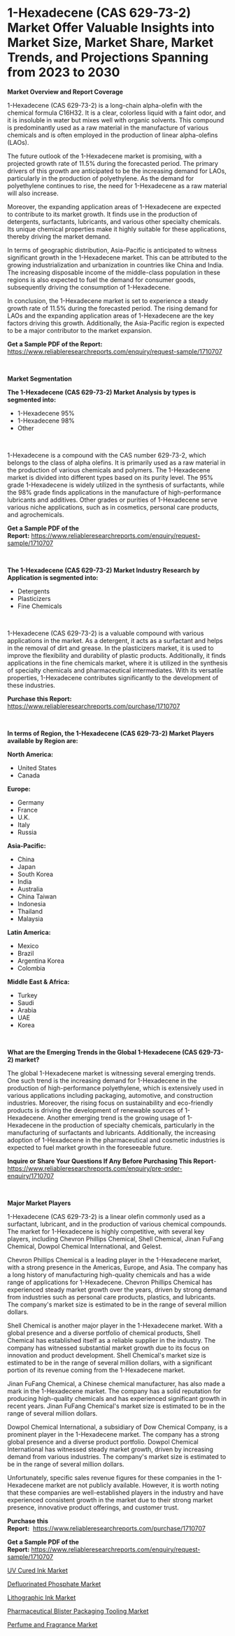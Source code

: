 <p><h1>1-Hexadecene (CAS 629-73-2) Market Offer Valuable Insights into Market Size, Market Share, Market Trends, and Projections Spanning from 2023 to 2030</h1></p><p><strong>Market Overview and Report Coverage</strong></p>
<p><p>1-Hexadecene (CAS 629-73-2) is a long-chain alpha-olefin with the chemical formula C16H32. It is a clear, colorless liquid with a faint odor, and it is insoluble in water but mixes well with organic solvents. This compound is predominantly used as a raw material in the manufacture of various chemicals and is often employed in the production of linear alpha-olefins (LAOs).</p><p>The future outlook of the 1-Hexadecene market is promising, with a projected growth rate of 11.5% during the forecasted period. The primary drivers of this growth are anticipated to be the increasing demand for LAOs, particularly in the production of polyethylene. As the demand for polyethylene continues to rise, the need for 1-Hexadecene as a raw material will also increase.</p><p>Moreover, the expanding application areas of 1-Hexadecene are expected to contribute to its market growth. It finds use in the production of detergents, surfactants, lubricants, and various other specialty chemicals. Its unique chemical properties make it highly suitable for these applications, thereby driving the market demand.</p><p>In terms of geographic distribution, Asia-Pacific is anticipated to witness significant growth in the 1-Hexadecene market. This can be attributed to the growing industrialization and urbanization in countries like China and India. The increasing disposable income of the middle-class population in these regions is also expected to fuel the demand for consumer goods, subsequently driving the consumption of 1-Hexadecene.</p><p>In conclusion, the 1-Hexadecene market is set to experience a steady growth rate of 11.5% during the forecasted period. The rising demand for LAOs and the expanding application areas of 1-Hexadecene are the key factors driving this growth. Additionally, the Asia-Pacific region is expected to be a major contributor to the market expansion.</p></p>
<p><strong>Get a Sample PDF of the Report:</strong> <a href="https://www.reliableresearchreports.com/enquiry/request-sample/1710707">https://www.reliableresearchreports.com/enquiry/request-sample/1710707</a></p>
<p>&nbsp;</p>
<p><strong>Market Segmentation</strong></p>
<p><strong>The 1-Hexadecene (CAS 629-73-2) Market Analysis by types is segmented into:</strong></p>
<p><ul><li>1-Hexadecene 95%</li><li>1-Hexadecene 98%</li><li>Other</li></ul></p>
<p>&nbsp;</p>
<p><p>1-Hexadecene is a compound with the CAS number 629-73-2, which belongs to the class of alpha olefins. It is primarily used as a raw material in the production of various chemicals and polymers. The 1-Hexadecene market is divided into different types based on its purity level. The 95% grade 1-Hexadecene is widely utilized in the synthesis of surfactants, while the 98% grade finds applications in the manufacture of high-performance lubricants and additives. Other grades or purities of 1-Hexadecene serve various niche applications, such as in cosmetics, personal care products, and agrochemicals.</p></p>
<p><strong>Get a Sample PDF of the Report:</strong>&nbsp;<a href="https://www.reliableresearchreports.com/enquiry/request-sample/1710707">https://www.reliableresearchreports.com/enquiry/request-sample/1710707</a></p>
<p>&nbsp;</p>
<p><strong>The 1-Hexadecene (CAS 629-73-2) Market Industry Research by Application is segmented into:</strong></p>
<p><ul><li>Detergents</li><li>Plasticizers</li><li>Fine Chemicals</li></ul></p>
<p>&nbsp;</p>
<p><p>1-Hexadecene (CAS 629-73-2) is a valuable compound with various applications in the market. As a detergent, it acts as a surfactant and helps in the removal of dirt and grease. In the plasticizers market, it is used to improve the flexibility and durability of plastic products. Additionally, it finds applications in the fine chemicals market, where it is utilized in the synthesis of specialty chemicals and pharmaceutical intermediates. With its versatile properties, 1-Hexadecene contributes significantly to the development of these industries.</p></p>
<p><strong>Purchase this Report:</strong>&nbsp; <a href="https://www.reliableresearchreports.com/purchase/1710707">https://www.reliableresearchreports.com/purchase/1710707</a></p>
<p>&nbsp;</p>
<p><strong>In terms of Region, the 1-Hexadecene (CAS 629-73-2) Market Players available by Region are:</strong></p>
<p>
    <p> <strong> North America: </strong>
        <ul>
            <li>United States</li>
            <li>Canada</li>
        </ul>
        </p> 
    <p> <strong> Europe: </strong>
        <ul>
            <li>Germany</li>
            <li>France</li>
            <li>U.K.</li>
            <li>Italy</li>
            <li>Russia</li>
        </ul>
        </p> 
    <p> <strong> Asia-Pacific: </strong>
        <ul>
            <li>China</li>
            <li>Japan</li>
            <li>South Korea</li>
            <li>India</li>
            <li>Australia</li>
            <li>China Taiwan</li>
            <li>Indonesia</li>
            <li>Thailand</li>
            <li>Malaysia</li>
        </ul>
        </p> 
    <p> <strong> Latin America: </strong>
        <ul>
            <li>Mexico</li>
            <li>Brazil</li>
            <li>Argentina Korea</li>
            <li>Colombia</li>
        </ul>
        </p> 
    <p> <strong> Middle East & Africa: </strong>
        <ul>
            <li>Turkey</li>
            <li>Saudi</li>
            <li>Arabia</li>
            <li>UAE</li>
            <li>Korea</li>
        </ul>
    </p>
    </p>
<p>&nbsp;</p>
<p><strong>What are the Emerging Trends in the Global 1-Hexadecene (CAS 629-73-2) market?</strong></p>
<p><p>The global 1-Hexadecene market is witnessing several emerging trends. One such trend is the increasing demand for 1-Hexadecene in the production of high-performance polyethylene, which is extensively used in various applications including packaging, automotive, and construction industries. Moreover, the rising focus on sustainability and eco-friendly products is driving the development of renewable sources of 1-Hexadecene. Another emerging trend is the growing usage of 1-Hexadecene in the production of specialty chemicals, particularly in the manufacturing of surfactants and lubricants. Additionally, the increasing adoption of 1-Hexadecene in the pharmaceutical and cosmetic industries is expected to fuel market growth in the foreseeable future.</p></p>
<p><strong>Inquire or Share Your Questions If Any Before Purchasing This Report</strong>- <a href="https://www.reliableresearchreports.com/enquiry/pre-order-enquiry/1710707">https://www.reliableresearchreports.com/enquiry/pre-order-enquiry/1710707</a></p>
<p>&nbsp;</p>
<p><strong>Major Market Players</strong></p>
<p><p>1-Hexadecene (CAS 629-73-2) is a linear olefin commonly used as a surfactant, lubricant, and in the production of various chemical compounds. The market for 1-Hexadecene is highly competitive, with several key players, including Chevron Phillips Chemical, Shell Chemical, Jinan FuFang Chemical, Dowpol Chemical International, and Gelest.</p><p>Chevron Phillips Chemical is a leading player in the 1-Hexadecene market, with a strong presence in the Americas, Europe, and Asia. The company has a long history of manufacturing high-quality chemicals and has a wide range of applications for 1-Hexadecene. Chevron Phillips Chemical has experienced steady market growth over the years, driven by strong demand from industries such as personal care products, plastics, and lubricants. The company's market size is estimated to be in the range of several million dollars.</p><p>Shell Chemical is another major player in the 1-Hexadecene market. With a global presence and a diverse portfolio of chemical products, Shell Chemical has established itself as a reliable supplier in the industry. The company has witnessed substantial market growth due to its focus on innovation and product development. Shell Chemical's market size is estimated to be in the range of several million dollars, with a significant portion of its revenue coming from the 1-Hexadecene market.</p><p>Jinan FuFang Chemical, a Chinese chemical manufacturer, has also made a mark in the 1-Hexadecene market. The company has a solid reputation for producing high-quality chemicals and has experienced significant growth in recent years. Jinan FuFang Chemical's market size is estimated to be in the range of several million dollars.</p><p>Dowpol Chemical International, a subsidiary of Dow Chemical Company, is a prominent player in the 1-Hexadecene market. The company has a strong global presence and a diverse product portfolio. Dowpol Chemical International has witnessed steady market growth, driven by increasing demand from various industries. The company's market size is estimated to be in the range of several million dollars.</p><p>Unfortunately, specific sales revenue figures for these companies in the 1-Hexadecene market are not publicly available. However, it is worth noting that these companies are well-established players in the industry and have experienced consistent growth in the market due to their strong market presence, innovative product offerings, and customer trust.</p></p>
<p><strong>Purchase this Report:</strong>&nbsp;&nbsp;<a href="https://www.reliableresearchreports.com/purchase/1710707">https://www.reliableresearchreports.com/purchase/1710707</a></p>
<p></p>
<p><strong>Get a Sample PDF of the Report:</strong>&nbsp;<a href="https://www.reliableresearchreports.com/enquiry/request-sample/1710707">https://www.reliableresearchreports.com/enquiry/request-sample/1710707</a></p>
<p><p><a href="https://www.linkedin.com/pulse/uv-cured-ink-market-share-amp-new-trends-analysis-report-yop9c/">UV Cured Ink Market</a></p><p><a href="https://www.linkedin.com/pulse/defluorinated-phosphate-market-size-share-global-analysis-lsvtc/">Defluorinated Phosphate Market</a></p><p><a href="https://www.linkedin.com/pulse/lithographic-ink-market-insights-players-forecast-till-2030-miriski-obhvc/">Lithographic Ink Market</a></p><p><a href="https://medium.com/@alesiabrahimi58/pharmaceutical-blister-packaging-tooling-market-insight-market-trends-growth-forecasted-from-1647ffa5db15">Pharmaceutical Blister Packaging Tooling Market</a></p><p><a href="https://medium.com/@kyliemorgan1913/perfume-and-fragrance-market-analysis-and-sze-forecasted-for-period-from-2023-to-2030-3e7890e61388">Perfume and Fragrance Market</a></p></p>